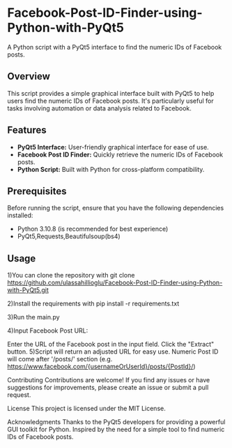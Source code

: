 # Facebook-Post-ID-Finder-using-Python-with-PyQt5


A Python script with a PyQt5 interface to find the numeric IDs of Facebook posts.

## Overview

This script provides a simple graphical interface built with PyQt5 to help users find the numeric IDs of Facebook posts. It's particularly useful for tasks involving automation or data analysis related to Facebook.

## Features

- **PyQt5 Interface:** User-friendly graphical interface for ease of use.
- **Facebook Post ID Finder:** Quickly retrieve the numeric IDs of Facebook posts.
- **Python Script:** Built with Python for cross-platform compatibility.

## Prerequisites

Before running the script, ensure that you have the following dependencies installed:

- Python 3.10.8 (is recommended for best experience)
- PyQt5,Requests,Beautifulsoup(bs4)

## Usage

1)You can clone the repository with git clone https://github.com/ulassahillioglu/Facebook-Post-ID-Finder-using-Python-with-PyQt5.git

2)Install the requirements with pip install -r requirements.txt

3)Run the main.py

4)Input Facebook Post URL:

Enter the URL of the Facebook post in the input field.
Click the "Extract" button.
5)Script will return an adjusted URL for easy use. Numeric Post ID will come after '/posts/' section (e.g. https://www.facebook.com/{usernameOrUserId}/posts/{PostId}/)

Contributing
Contributions are welcome! If you find any issues or have suggestions for improvements, please create an issue or submit a pull request.

License
This project is licensed under the MIT License.

Acknowledgments
Thanks to the PyQt5 developers for providing a powerful GUI toolkit for Python.
Inspired by the need for a simple tool to find numeric IDs of Facebook posts.



